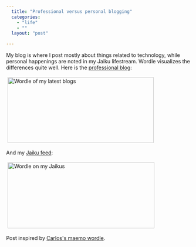 ```yaml
---
  title: "Professional versus personal blogging"
  categories: 
    - "life"
    - ""
  layout: "post"

---
```

<p>
My blog is where I post mostly about things related to technology, while personal happenings are noted in my Jaiku lifestream. Wordle visualizes the differences quite well. Here is the <a href="http://bergie.iki.fi/">professional blog</a>:
</p><p>
<a href="/files/wordle-bergieblog.png"><img src="http://bergie.iki.fi/midcom-serveattachmentguid-f10868aa491111dda1ba17534a4d93149314/wordle-bergieblog-tm.jpg" height="179" width="398" border="0" hspace="4" vspace="4" alt="Wordle of my latest blogs" title="Wordle of my latest blogs" /></a>
</p><p>
And my <a href="http://bergie.jaiku.com/">Jaiku feed</a>:
</p><p>
<a href="/files/wordle-bergiejaiku-full.png"><img src="http://bergie.iki.fi/midcom-serveattachmentguid-05e45e72491311dd80853ff0cdbd24562456/wordle-bergiejaiku-full-tm.jpg" height="180" width="400" border="0" hspace="4" vspace="4" alt="Wordle on my Jaikus" title="Wordle on my Jaikus" /></a>
</p><p>
Post inspired by <a href="http://www.notacloud.com/blog/?p=39">Carlos's maemo wordle</a>.
</p>